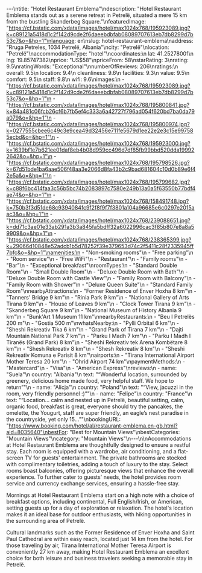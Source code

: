 ---\ntitle: "Hotel Restaurant Emblema"\ndescription: "Hotel Restaurant Emblema stands out as a serene retreat in Petrelë, situated a mere 15 km from the bustling Skanderbeg Square."\nfeaturedImage: "https://cf.bstatic.com/xdata/images/hotel/max1024x768/195923089.jpg?k=c89121a5418d1c2f142d9cde2f6daeebdbfab08089707613eb7db8299d7b53c7&o=&hp=1"\nlanguage: en\nslug: hotel-restaurant-emblema\naddress: "Rruga Petreles, 1034 Petrelë, Albania"\ncity: "Petrelë"\nlocation: "Petrelë"\naccommodationType: "hotel"\ncoordinates:\n  lat: 41.25278001\n  lng: 19.85747382\nprice: "US$58"\npriceFrom: 58\nstarRating: 3\nrating: 9.5\nratingWords: "Exceptional"\nnumberOfReviews: 206\nratings:\n  overall: 9.5\n  location: 9.4\n  cleanliness: 9.6\n  facilities: 9.3\n  value: 9.5\n  comfort: 9.5\n  staff: 9.8\n  wifi: 9.6\nimages:\n  - "https://cf.bstatic.com/xdata/images/hotel/max1024x768/195923089.jpg?k=c89121a5418d1c2f142d9cde2f6daeebdbfab08089707613eb7db8299d7b53c7&o=&hp=1"\n  - "https://cf.bstatic.com/xdata/images/hotel/max1024x768/195800841.jpg?k=84a481c06fcb26cf6b7fb5ef4c333a6a42727f796ad054f620bd7ba0da79a079&o=&hp=1"\n  - "https://cf.bstatic.com/xdata/images/hotel/max1024x768/195800974.jpg?k=0277555cbee6c49c3e9cea49d32456e711fe5679d1ee22e2e3c15e997585ecbd&o=&hp=1"\n  - "https://cf.bstatic.com/xdata/images/hotel/max1024x768/195923000.jpg?k=1639bf1e7b621ee01daf8eb4b08d959cc496d7df85fb99bbd520dda199922642&o=&hp=1"\n  - "https://cf.bstatic.com/xdata/images/hotel/max1024x768/195798526.jpg?k=67d51bde1ba6aae506f48aa3e2066d8fa43b2c9bad681604c10d0b89e6f42e5a&o=&hp=1"\n  - "https://cf.bstatic.com/xdata/images/hotel/max1024x768/195799682.jpg?k=c88f6bc414faa3c56b5bc74b2083897c7580e249b13a0a5f63550b77bdf4ae74&o=&hp=1"\n  - "https://cf.bstatic.com/xdata/images/hotel/max1024x768/158491748.jpg?k=750b3f3d51de68c9394084fc9f2f8f9f7f3801a104a96685e6c0297e2015aac3&o=&hp=1"\n  - "https://cf.bstatic.com/xdata/images/hotel/max1024x768/239088651.jpg?k=dd71c3ae01e33ab291a3b3a845fa5bdff32a6022996cac3f85b807e8a8a59909&o=&hp=1"\n  - "https://cf.bstatic.com/xdata/images/hotel/max1024x768/238365399.jpg?k=29066d10848e52adcb1b5d78252f39e379653d74c2f5411c28f2335945ff7bfc&o=&hp=1"\namenities:\n  - "Non-smoking rooms"\n  - "Free parking"\n  - "Room service"\n  - "Free WiFi"\n  - "Restaurant"\n  - "Family rooms"\n  - "Bar"\n  - "Exceptional breakfast"\nroomTypes:\n  - "Standard Double Room"\n  - "Small Double Room"\n  - "Deluxe Double Room with Bath"\n  - "Deluxe Double Room with Castle View"\n  - "Family Room with Balcony"\n  - "Family Room with Shower"\n  - "Deluxe Queen Suite"\n  - "Standard Family Room"\nnearbyAttractions:\n  - "Former Residence of Enver Hoxha 8 km"\n  - "Tanners' Bridge 9 km"\n  - "Rinia Park 9 km"\n  - "National Gallery of Arts Tirana 9 km"\n  - "House of Leaves 9 km"\n  - "Clock Tower Tirana 9 km"\n  - "Skanderbeg Square 9 km"\n  - "National Museum of History Albania 9 km"\n  - "Bunk'Art 1 Museum 11 km"\nnearbyRestaurants:\n  - "Beu I Petrelës 200 m"\n  - "Gostia 500 m"\nwhatsNearby:\n  - "Pylli Orbital 6 km"\n  - "Sheshi Rekreativ Tika 6 km"\n  - "Grand Park of Tirana 7 km"\n  - "Dajti Mountain National Park 7 km"\n  - "Parku I Madh 7 km"\n  - "Parku I Madh I Tiranës (Grand Park) 8 km"\n  - "Sheshi Rekreativ tek Arena Kombëtare 8 km"\n  - "Shesh Rekreativ 8 km"\n  - "Shesh Rekreativ 8 km"\n  - "Sheshi Rekreativ Komuna e Parisit 8 km"\nairports:\n  - "Tirana International Airport Mother Teresa 20 km"\n  - "Ohrid Airport 74 km"\npaymentMethods:\n  - "Mastercard"\n  - "Visa"\n  - "American Express"\nreviews:\n  - name: "Suela"\n    country: "Albania"\n    text: "“Wonderful location, surrounded by greenery, delicious home made food, very helpful staff. We hope to return”"\n  - name: "Alicja"\n    country: "Poland"\n    text: "“View, jacuzzi in the room, very friendly personnel :)”"\n  - name: "Felipe"\n    country: "France"\n    text: "“Location… calm and nested up in Petrelë, beautiful setting, calm, organic food, breakfast is great, everyone should try the pancakes, the omelette, the Yougurt, staff are super friendly, an eagle’s nest paradise in the countryside, yet only 15...”"\nbookingURL: "https://www.booking.com/hotel/al/restaurant-emblema.en-gb.html?aid=8035640"\nbestFor: "Best for Mountain Views"\nbestCategories: "Mountain Views"\ncategory: "Mountain Views"\n---\n\nAccommodations at Hotel Restaurant Emblema are thoughtfully designed to ensure a restful stay. Each room is equipped with a wardrobe, air conditioning, and a flat-screen TV for guests' entertainment. The private bathrooms are stocked with complimentary toiletries, adding a touch of luxury to the stay. Select rooms boast balconies, offering picturesque views that enhance the overall experience. To further cater to guests' needs, the hotel provides room service and currency exchange services, ensuring a hassle-free stay.

Mornings at Hotel Restaurant Emblema start on a high note with a choice of breakfast options, including continental, Full English/Irish, or American, setting guests up for a day of exploration or relaxation. The hotel's location makes it an ideal base for outdoor enthusiasts, with hiking opportunities in the surrounding area of Petrelë.

Cultural landmarks such as the Former Residence of Enver Hoxha and Saint Paul Cathedral are within easy reach, located just 14 km from the hotel. For those traveling by air, Tirana International Mother Teresa Airport is conveniently 27 km away, making Hotel Restaurant Emblema an excellent choice for both leisure and business travelers seeking a memorable stay in Petrelë.